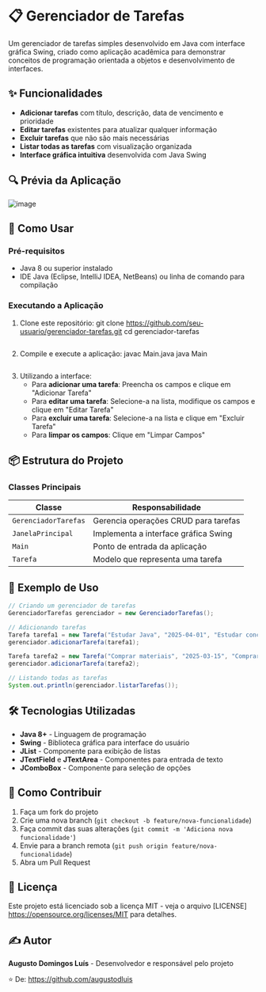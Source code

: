 # 📋 Gerenciador de Tarefas

Um gerenciador de tarefas simples desenvolvido em Java com interface gráfica Swing, criado como aplicação acadêmica para demonstrar conceitos de programação orientada a objetos e desenvolvimento de interfaces.

## ✨ Funcionalidades

- **Adicionar tarefas** com título, descrição, data de vencimento e prioridade
- **Editar tarefas** existentes para atualizar qualquer informação
- **Excluir tarefas** que não são mais necessárias
- **Listar todas as tarefas** com visualização organizada
- **Interface gráfica intuitiva** desenvolvida com Java Swing

## 🔍 Prévia da Aplicação
![image](https://github.com/user-attachments/assets/2bba1da5-f196-4588-a0a5-a34b6968c1d7)


## 🚀 Como Usar

### Pré-requisitos

- Java 8 ou superior instalado
- IDE Java (Eclipse, IntelliJ IDEA, NetBeans) ou linha de comando para compilação

### Executando a Aplicação

1. Clone este repositório:
   git clone https://github.com/seu-usuario/gerenciador-tarefas.git
   cd gerenciador-tarefas
   ```

2. Compile e execute a aplicação:
   javac Main.java
   java Main
   ```

3. Utilizando a interface:
   - Para **adicionar uma tarefa**: Preencha os campos e clique em "Adicionar Tarefa"
   - Para **editar uma tarefa**: Selecione-a na lista, modifique os campos e clique em "Editar Tarefa"
   - Para **excluir uma tarefa**: Selecione-a na lista e clique em "Excluir Tarefa"
   - Para **limpar os campos**: Clique em "Limpar Campos"

## 📦 Estrutura do Projeto

### Classes Principais

| Classe | Responsabilidade |
|--------|-----------------|
| `GerenciadorTarefas` | Gerencia operações CRUD para tarefas |
| `JanelaPrincipal` | Implementa a interface gráfica Swing |
| `Main` | Ponto de entrada da aplicação |
| `Tarefa` | Modelo que representa uma tarefa |

## 🧪 Exemplo de Uso

```java
// Criando um gerenciador de tarefas
GerenciadorTarefas gerenciador = new GerenciadorTarefas();

// Adicionando tarefas
Tarefa tarefa1 = new Tarefa("Estudar Java", "2025-04-01", "Estudar conceitos de Java", "Alta");
gerenciador.adicionarTarefa(tarefa1);

Tarefa tarefa2 = new Tarefa("Comprar materiais", "2025-03-15", "Comprar materiais para o projeto", "Média");
gerenciador.adicionarTarefa(tarefa2);

// Listando todas as tarefas
System.out.println(gerenciador.listarTarefas());
```

## 🛠️ Tecnologias Utilizadas

- **Java 8+** - Linguagem de programação
- **Swing** - Biblioteca gráfica para interface do usuário
- **JList** - Componente para exibição de listas
- **JTextField** e **JTextArea** - Componentes para entrada de texto
- **JComboBox** - Componente para seleção de opções

## 🤝 Como Contribuir

1. Faça um fork do projeto
2. Crie uma nova branch (`git checkout -b feature/nova-funcionalidade`)
3. Faça commit das suas alterações (`git commit -m 'Adiciona nova funcionalidade'`)
4. Envie para a branch remota (`git push origin feature/nova-funcionalidade`)
5. Abra um Pull Request

## 📄 Licença

Este projeto está licenciado sob a licença MIT - veja o arquivo [LICENSE] https://opensource.org/licenses/MIT para detalhes.

## ✍️ Autor

**Augusto Domingos Luís** - Desenvolvedor e responsável pelo projeto

⭐️ De: https://github.com/augustodluis
